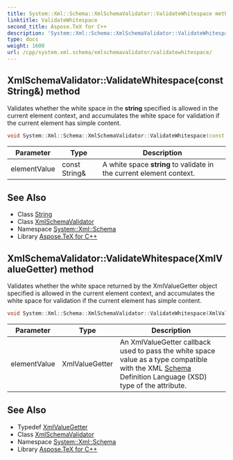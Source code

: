 ```yaml
---
title: System::Xml::Schema::XmlSchemaValidator::ValidateWhitespace method
linktitle: ValidateWhitespace
second_title: Aspose.TeX for C++
description: 'System::Xml::Schema::XmlSchemaValidator::ValidateWhitespace method. Validates whether the white space in the string specified is allowed in the current element context, and accumulates the white space for validation if the current element has simple content in C++.'
type: docs
weight: 1600
url: /cpp/system.xml.schema/xmlschemavalidator/validatewhitespace/
---
```

## XmlSchemaValidator::ValidateWhitespace(const String\&) method


Validates whether the white space in the **string** specified is allowed in the current element context, and accumulates the white space for validation if the current element has simple content.

```cpp
void System::Xml::Schema::XmlSchemaValidator::ValidateWhitespace(const String &elementValue)
```


| Parameter | Type | Description |
| --- | --- | --- |
| elementValue | const String\& | A white space **string** to validate in the current element context. |

## See Also

* Class [String](../../../system/string/)
* Class [XmlSchemaValidator](../)
* Namespace [System::Xml::Schema](../../)
* Library [Aspose.TeX for C++](../../../)
## XmlSchemaValidator::ValidateWhitespace(XmlValueGetter) method


Validates whether the white space returned by the XmlValueGetter object specified is allowed in the current element context, and accumulates the white space for validation if the current element has simple content.

```cpp
void System::Xml::Schema::XmlSchemaValidator::ValidateWhitespace(XmlValueGetter elementValue)
```


| Parameter | Type | Description |
| --- | --- | --- |
| elementValue | XmlValueGetter | An XmlValueGetter callback used to pass the white space value as a type compatible with the XML [Schema](../../) Definition Language (XSD) type of the attribute. |

## See Also

* Typedef [XmlValueGetter](../../xmlvaluegetter/)
* Class [XmlSchemaValidator](../)
* Namespace [System::Xml::Schema](../../)
* Library [Aspose.TeX for C++](../../../)
